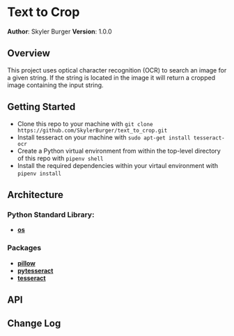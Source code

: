 # Text to Crop

**Author**: Skyler Burger
**Version**: 1.0.0

## Overview
This project uses optical character recognition (OCR) to search an image for a given string. If the string is located in the image it will return a cropped image containing the input string.

## Getting Started
- Clone this repo to your machine with `git clone https://github.com/SkylerBurger/text_to_crop.git`
- Install tesseract on your machine with `sudo apt-get install tesseract-ocr`
- Create a Python virtual environment from within the top-level directory of this repo with `pipenv shell`
- Install the required dependencies within your virtaul environment with `pipenv install`

## Architecture
### Python Standard Library:
- [**os**](https://docs.python.org/3/library/os.html)

### Packages
- [**pillow**](https://python-pillow.org/)
- [**pytesseract**](https://github.com/madmaze/pytesseract)
- [**tesseract**](https://github.com/tesseract-ocr/tesseract)


## API


## Change Log
